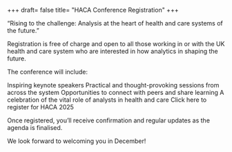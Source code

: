 +++
draft= false
title= "HACA Conference Registration"
+++


“Rising to the challenge: Analysis at the heart of health and care systems of the future.”

Registration is free of charge and open to all those working in or with the UK health and care system who are interested in how analytics in shaping the future.

The conference will include:

Inspiring keynote speakers
Practical and thought-provoking sessions from across the system
Opportunities to connect with peers and share learning
A celebration of the vital role of analysts in health and care
Click here to register for HACA 2025

Once registered, you’ll receive confirmation and regular updates as the agenda is finalised.

We look forward to welcoming you in December!